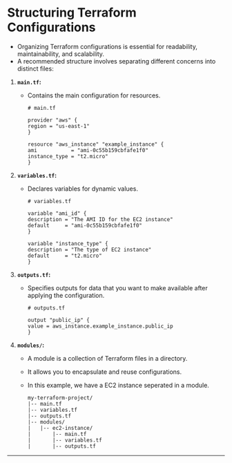 # Structuring Terraform Configurations

- Organizing Terraform configurations is essential for readability, maintainability, and scalability.
- A recommended structure involves separating different concerns into distinct files:

1.  **`main.tf`:**

    - Contains the main configuration for resources.

      ```hcl
      # main.tf

      provider "aws" {
      region = "us-east-1"
      }

      resource "aws_instance" "example_instance" {
      ami           = "ami-0c55b159cbfafe1f0"
      instance_type = "t2.micro"
      }
      ```

2.  **`variables.tf`:**

    - Declares variables for dynamic values.

      ```hcl
      # variables.tf

      variable "ami_id" {
      description = "The AMI ID for the EC2 instance"
      default     = "ami-0c55b159cbfafe1f0"
      }

      variable "instance_type" {
      description = "The type of EC2 instance"
      default     = "t2.micro"
      }
      ```

3.  **`outputs.tf`:**

    - Specifies outputs for data that you want to make available after applying the configuration.

      ```hcl
      # outputs.tf

      output "public_ip" {
      value = aws_instance.example_instance.public_ip
      }
      ```

4.  **`modules/`:**

    - A module is a collection of Terraform files in a directory.
    - It allows you to encapsulate and reuse configurations.
    - In this example, we have a EC2 instance seperated in a module.

      ```plaintext
      my-terraform-project/
      |-- main.tf
      |-- variables.tf
      |-- outputs.tf
      |-- modules/
      |   |-- ec2-instance/
      |       |-- main.tf
      |       |-- variables.tf
      |       |-- outputs.tf
      ```

---
